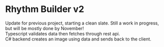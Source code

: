 # Rhythm Builder v2

Update for previous project, starting a clean slate. Still a work in progress, but will be mostly done by November!\
Typescript validates data then fetches through rest api.\
C# backend creates an image using data and sends back to the client.

